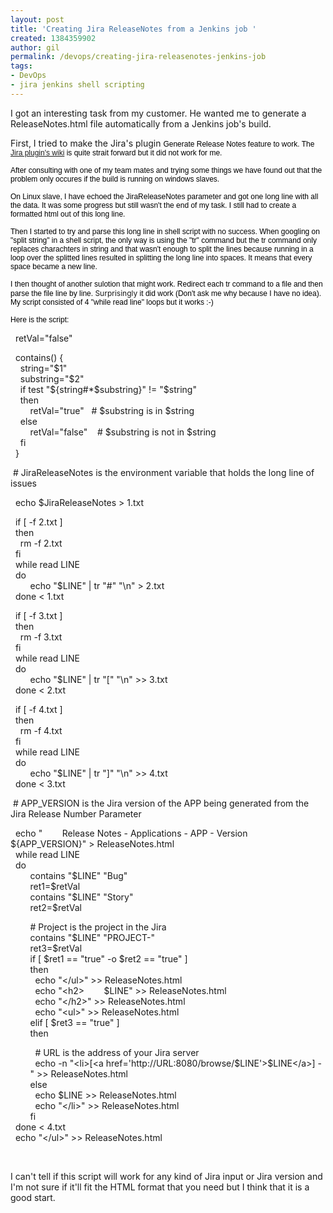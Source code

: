 ```yaml
---
layout: post
title: 'Creating Jira ReleaseNotes from a Jenkins job '
created: 1384359902
author: gil
permalink: /devops/creating-jira-releasenotes-jenkins-job
tags:
- DevOps
- jira jenkins shell scripting
---
```

<p>I got an interesting task from my customer. He wanted me to generate a ReleaseNotes.html file automatically from a Jenkins job&#39;s build.</p>

<p>First, I tried to make the Jira&#39;s plugin&nbsp;<span style="color: rgb(0, 0, 0); font-family: Verdana, Helvetica, 'sans serif'; font-size: 11px; line-height: normal;"><span style="font-size:12px;">Generate Release Notes feature to work. The <a href="https://wiki.jenkins-ci.org/display/JENKINS/JIRA+Plugin">Jira plugin&#39;s wiki</a>&nbsp;is quite strait forward but it did not work for me.</span></span></p>

<p><span style="color: rgb(0, 0, 0); font-family: Verdana, Helvetica, 'sans serif'; font-size: 11px; line-height: normal;"><span style="font-size:12px;">After consulting with one of my team mates and trying some things we have found out that the problem only occures if the build is running on windows slaves.</span></span></p>

<p><span style="color: rgb(0, 0, 0); font-family: Verdana, Helvetica, 'sans serif'; font-size: 11px; line-height: normal;"><span style="font-size:12px;">On Linux slave, I have echoed the JiraReleaseNotes parameter and got one long line with all the data. It was some progress but still wasn&#39;t the end of my task. I still had to create a formatted html out of this long line.</span></span></p>

<p><span style="color: rgb(0, 0, 0); font-family: Verdana, Helvetica, 'sans serif'; font-size: 11px; line-height: normal;"><span style="font-size:12px;">Then I started to try and parse this long line in shell script with no success. When googling on &quot;split string&quot; in a shell script, the only way is using the &quot;tr&quot; command but the tr command only replaces charachters in string and that wasn&#39;t enough to split the lines because running in a loop over the splitted lines resulted in splitting the long line into spaces. It means that every space became a new line.&nbsp;</span></span></p>

<p><span style="color: rgb(0, 0, 0); font-family: Verdana, Helvetica, 'sans serif'; font-size: 11px; line-height: normal;"><span style="font-size:12px;">I then thought of&nbsp;another sulotion that might work. Redirect each tr command to a file and then parse the file line by line. </span></span><span style="font-size:12px;">Surprisingly</span><span style="color: rgb(0, 0, 0); font-family: Verdana, Helvetica, 'sans serif'; font-size: 11px; line-height: normal;"><span style="font-size:12px;">&nbsp;it did work (Don&#39;t ask me why because I have no idea). My script consisted of 4 &quot;while read line&quot; loops but it works&nbsp;:-)</span></span></p>

<p><span style="color: rgb(0, 0, 0); font-family: Verdana, Helvetica, 'sans serif'; font-size: 11px; line-height: normal;"><span style="font-size:12px;">Here is the script:</span></span></p>

<p>&nbsp; retVal=&quot;false&quot;</p>

<p>&nbsp; contains() {<br />
&nbsp; &nbsp; string=&quot;$1&quot;<br />
&nbsp; &nbsp; substring=&quot;$2&quot;<br />
&nbsp; &nbsp; if test &quot;${string#*$substring}&quot; != &quot;$string&quot;<br />
&nbsp; &nbsp; then<br />
&nbsp; &nbsp; &nbsp; &nbsp; retVal=&quot;true&quot; &nbsp; # $substring is in $string<br />
&nbsp; &nbsp; else<br />
&nbsp; &nbsp; &nbsp; &nbsp; retVal=&quot;false&quot; &nbsp; &nbsp;# $substring is not in $string<br />
&nbsp; &nbsp; fi<br />
&nbsp; }</p>

<p>&nbsp;#&nbsp;JiraReleaseNotes is the environment variable that holds the long line of issues</p>

<p>&nbsp; echo $JiraReleaseNotes &gt; 1.txt</p>

<p>&nbsp; if [ -f 2.txt ]<br />
&nbsp; then<br />
&nbsp; &nbsp; rm -f 2.txt<br />
&nbsp; fi<br />
&nbsp; while read LINE<br />
&nbsp; do<br />
&nbsp; &nbsp; &nbsp; &nbsp; echo &quot;$LINE&quot; | tr &quot;#&quot; &quot;\n&quot; &gt; 2.txt<br />
&nbsp; done &lt; 1.txt</p>

<p>&nbsp; if [ -f 3.txt ]<br />
&nbsp; then<br />
&nbsp; &nbsp; rm -f 3.txt<br />
&nbsp; fi<br />
&nbsp; while read LINE<br />
&nbsp; do<br />
&nbsp; &nbsp; &nbsp; &nbsp; echo &quot;$LINE&quot; | tr &quot;[&quot; &quot;\n&quot; &gt;&gt; 3.txt<br />
&nbsp; done &lt; 2.txt</p>

<p>&nbsp; if [ -f 4.txt ]<br />
&nbsp; then<br />
&nbsp; &nbsp; rm -f 4.txt<br />
&nbsp; fi<br />
&nbsp; while read LINE<br />
&nbsp; do<br />
&nbsp; &nbsp; &nbsp; &nbsp; echo &quot;$LINE&quot; | tr &quot;]&quot; &quot;\n&quot; &gt;&gt; 4.txt<br />
&nbsp; done &lt; 3.txt</p>

<p>&nbsp;# APP_VERSION is the Jira version of the APP being generated from the Jira Release Number Parameter</p>

<p>&nbsp; echo &quot; &nbsp; &nbsp; &nbsp; &nbsp;Release Notes - Applications - APP - Version ${APP_VERSION}&quot; &gt; ReleaseNotes.html<br />
&nbsp; while read LINE<br />
&nbsp; do<br />
&nbsp; &nbsp; &nbsp; &nbsp; contains &quot;$LINE&quot; &quot;Bug&quot;<br />
&nbsp; &nbsp; &nbsp; &nbsp; ret1=$retVal<br />
&nbsp; &nbsp; &nbsp; &nbsp; contains &quot;$LINE&quot; &quot;Story&quot;<br />
&nbsp; &nbsp; &nbsp; &nbsp; ret2=$retVal</p>

<p>&nbsp; &nbsp; &nbsp; &nbsp; # Project is the project in the Jira<br />
&nbsp; &nbsp; &nbsp; &nbsp; contains &quot;$LINE&quot; &quot;PROJECT-&quot;<br />
&nbsp; &nbsp; &nbsp; &nbsp; ret3=$retVal<br />
&nbsp; &nbsp; &nbsp; &nbsp; if [ $ret1 == &quot;true&quot; -o $ret2 == &quot;true&quot; ]<br />
&nbsp; &nbsp; &nbsp; &nbsp; then<br />
&nbsp; &nbsp; &nbsp; &nbsp; &nbsp; echo &quot;&lt;/ul&gt;&quot; &gt;&gt; ReleaseNotes.html<br />
&nbsp; &nbsp; &nbsp; &nbsp; &nbsp; echo &quot;&lt;h2&gt; &nbsp; &nbsp; &nbsp; &nbsp;$LINE&quot; &gt;&gt; ReleaseNotes.html<br />
&nbsp; &nbsp; &nbsp; &nbsp; &nbsp; echo &quot;&lt;/h2&gt;&quot; &gt;&gt; ReleaseNotes.html<br />
&nbsp; &nbsp; &nbsp; &nbsp; &nbsp; echo &quot;&lt;ul&gt;&quot; &gt;&gt; ReleaseNotes.html<br />
&nbsp; &nbsp; &nbsp; &nbsp; elif [ $ret3 == &quot;true&quot; ]<br />
&nbsp; &nbsp; &nbsp; &nbsp; then</p>

<p>&nbsp; &nbsp; &nbsp; &nbsp; &nbsp; # URL is the address of your Jira server<br />
&nbsp; &nbsp; &nbsp; &nbsp; &nbsp; echo -n &quot;&lt;li&gt;[&lt;a href=&#39;http://URL:8080/browse/$LINE&#39;&gt;$LINE&lt;/a&gt;] - &nbsp; &nbsp; &nbsp; &nbsp; &quot; &gt;&gt; ReleaseNotes.html<br />
&nbsp; &nbsp; &nbsp; &nbsp; else<br />
&nbsp; &nbsp; &nbsp; &nbsp; &nbsp; echo $LINE &gt;&gt; ReleaseNotes.html<br />
&nbsp; &nbsp; &nbsp; &nbsp; &nbsp; echo &quot;&lt;/li&gt;&quot; &gt;&gt; ReleaseNotes.html<br />
&nbsp; &nbsp; &nbsp; &nbsp; fi<br />
&nbsp; done &lt; 4.txt<br />
&nbsp; echo &quot;&lt;/ul&gt;&quot; &gt;&gt; ReleaseNotes.html</p>

<p>&nbsp;</p>

<p>I can&#39;t tell if this script will work for any kind of Jira input or Jira version and I&#39;m not sure if it&#39;ll fit the HTML format that you need but I think that it is a good start.</p>
